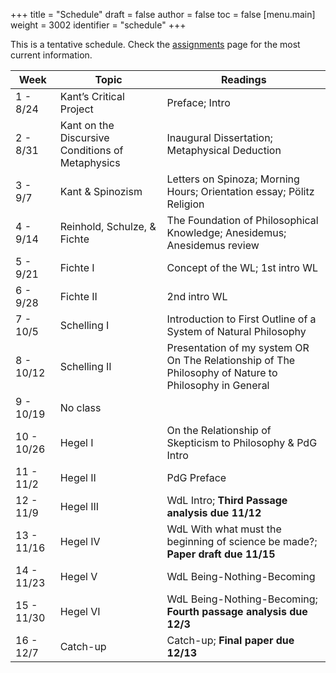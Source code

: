 +++
title = "Schedule"
draft = false
author = false
toc = false
[menu.main]
  weight = 3002
  identifier = "schedule"
+++

This is a tentative schedule. Check the [assignments](http://phil880.colinmclear.net/assignments) page for the most current
information.

| Week       | Topic                                            | Readings                                                                                              |
|------------|--------------------------------------------------|-------------------------------------------------------------------------------------------------------|
| 1 - 8/24   | Kant&rsquo;s Critical Project                    | Preface; Intro                                                                                        |
| 2 - 8/31   | Kant on the Discursive Conditions of Metaphysics | Inaugural Dissertation; Metaphysical Deduction                                                        |
| 3 - 9/7    | Kant & Spinozism                                 | Letters on Spinoza; Morning Hours; Orientation essay; Pölitz Religion                                 |
| 4 - 9/14   | Reinhold, Schulze, & Fichte                      | The Foundation of Philosophical Knowledge; Anesidemus; Anesidemus review                              |
| 5 - 9/21   | Fichte I                                         | Concept of the WL; 1st intro WL                                                                       |
| 6 - 9/28   | Fichte II                                        | 2nd intro WL                                                                                          |
| 7 - 10/5   | Schelling I                                      | Introduction to First Outline of a System of Natural Philosophy                                       |
| 8 - 10/12  | Schelling II                                     | Presentation of my system OR On The Relationship of The Philosophy of Nature to Philosophy in General |
| 9 - 10/19  | No class                                         |                                                                                                       |
| 10 - 10/26 | Hegel I                                          | On the Relationship of Skepticism to Philosophy & PdG Intro                                           |
| 11 - 11/2  | Hegel II                                         | PdG Preface                                                                                           |
| 12 - 11/9  | Hegel III                                        | WdL Intro; **Third Passage analysis due 11/12**                                                       |
| 13 - 11/16 | Hegel IV                                         | WdL With what must the beginning of science be made?; **Paper draft due 11/15**                       |
| 14 - 11/23 | Hegel V                                          | WdL Being-Nothing-Becoming                                                                            |
| 15 - 11/30 | Hegel VI                                         | WdL Being-Nothing-Becoming; **Fourth passage analysis due 12/3**                                      |
| 16 - 12/7  | Catch-up                                         | Catch-up; **Final paper due 12/13**                                                                   |
